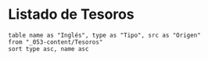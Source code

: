 # Listado de Tesoros

```dataview
table name as "Inglés", type as "Tipo", src as "Origen"
from "_053-content/Tesoros"
sort type asc, name asc
```
